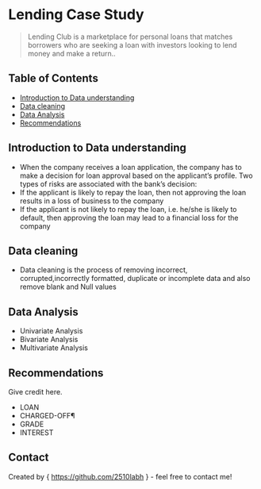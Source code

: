# Lending Case Study
> Lending Club is a marketplace for personal loans that matches borrowers who are seeking a loan with investors looking to lend money and make a return..


## Table of Contents
* [Introduction to Data understanding](#general-information)
* [Data cleaning ](#technologies-used)
* [Data Analysis](#conclusions)
* [Recommendations](#acknowledgements)

<!-- You can include any other section that is pertinent to your problem -->

## Introduction to Data understanding
- When the company receives a loan application, the company has to make a decision for loan approval based on the applicant’s profile. Two types of risks are associated with the bank’s decision:
- If the applicant is likely to repay the loan, then not approving the loan results in a loss of business to the company
- If the applicant is not likely to repay the loan, i.e. he/she is likely to default, then approving the loan may lead to a financial loss for the company

<!-- You don't have to answer all the questions - just the ones relevant to your project. -->

## Data cleaning
- Data cleaning is the process of removing incorrect, corrupted,incorrectly formatted, duplicate or incomplete data and also remove blank and Null values 

<!-- You don't have to answer all the questions - just the ones relevant to your project. -->


## Data Analysis
- Univariate Analysis
- Bivariate Analysis
- Multivariate Analysis

<!-- As the libraries versions keep on changing, it is recommended to mention the version of library used in this project -->

## Recommendations
Give credit here.
- LOAN
- CHARGED-OFF¶
- GRADE
- INTEREST


## Contact
Created by { https://github.com/2510labh } - feel free to contact me!


<!-- Optional -->
<!-- ## License -->
<!-- This project is open source and available under the [... License](). -->

<!-- You don't have to include all sections - just the one's relevant to your project -->

